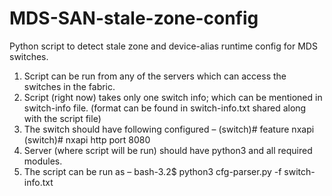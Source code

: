 # MDS-SAN-stale-zone-config
Python script to detect stale zone and device-alias runtime config for MDS switches. 

1. Script can be run from any of the servers which can access the switches in the fabric.
2. Script (right now) takes only one switch info; which can be mentioned in switch-info file. (format can be found in switch-info.txt shared along with the script file)
3. The switch should have following configured –
(switch)# feature nxapi
(switch)# nxapi http port 8080
4. Server (where script will be run) should have python3 and all required modules.
5. The script can be run as –
bash-3.2$ python3 cfg-parser.py -f switch-info.txt 
